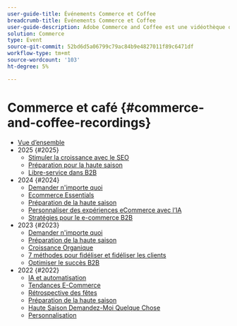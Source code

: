 ```yaml
---
user-guide-title: Événements Commerce et Coffee
breadcrumb-title: Événements Commerce et Coffee
user-guide-description: Adobe Commerce and Coffee est une vidéothèque où des experts et des pairs ont partagé leurs pensées et leurs idées sur l’utilisation d’Adobe Commerce.
solution: Commerce
type: Event
source-git-commit: 52bd6d5a06799c79ac84b9e4827011f89c6471df
workflow-type: tm+mt
source-wordcount: '103'
ht-degree: 5%

---
```



# Commerce et café {#commerce-and-coffee-recordings}

+ [Vue d’ensemble](overview.md)
+ 2025 {#2025}
   + [Stimuler la croissance avec le SEO](2025/seo-growth.md)
   + [Préparation pour la haute saison](2025/peak-season.md)
   + [Libre-service dans B2B](2025/self-service-b2b.md)
+ 2024 {#2024}
   + [Demander n&#39;importe quoi](2024/ask-me-anything.md)
   + [Ecommerce Essentials](2024/ecommerce-essentials.md)
   + [Préparation de la haute saison](2024/peak-season-prep.md)
   + [Personnaliser des expériences eCommerce avec l’IA](2024/personalize-ecommerce.md)
   + [Stratégies pour le e-commerce B2B](2024/commerce-and-coffee-strategies-for-b2b-ecommerce.md)
+ 2023 {#2023}
   + [Demander n&#39;importe quoi](2023/ask-me-anything.md)
   + [Préparation de la haute saison](2023/peak-season-prep.md)
   + [Croissance Organique](2023/organic-growth.md)
   + [7 méthodes pour fidéliser et fidéliser les clients](2023/loyalty-retention.md)
   + [Optimiser le succès B2B](2023/b2b.md)
+ 2022 {#2022}
   + [IA et automatisation](2022/ai-and-automation.md)
   + [Tendances E-Commerce](2022/ecommerce-trends.md)
   + [Rétrospective des fêtes](2022/holiday.md)
   + [Préparation de la haute saison](2022/peak-season-prep.md)
   + [Haute Saison Demandez-Moi Quelque Chose](2022/peak-season-ask-anything.md)
   + [Personnalisation](2022/personalization.md)

<!--+ Commerce Events {#commerce-events}
  + [Overview](commerce-events/overview.md)
  + 2022 {#2022}
    + [Top Tips and Tricks for Adobe Campaign Standard](customer-journeys/2022/tips-and-tricks.md)
    + [Develop and customize data models in Adobe [!DNL Campaign Classic]](customer-journeys/2022/data-models.md)

+ Data and insights {#commerce-release-updates}
  + [Overview](commerce-release-updates/overview.md)
  + 2022 {#2022}
    + [Innovations and trends](data-and-insights/2022/innovations.md)
    + [Sensei and Analysis Workspace](data-and-insights/2022/sensei.md)
    + [Personalize and automate with Adobe Target](data-and-insights/2022/personalize.md)
    + [Analytics and Target applications for Mobile and Apps](data-and-insights/2022/mobile-and-apps.md)
    + [Cross Device Analytics and Customer Journey Analytics](data-and-insights/2022/cross-device-analytics.md) -->
